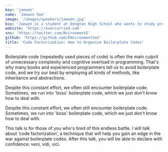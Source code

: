 ```yaml
---
key: 'jaewon'
name: 'Jaewon Seo'
image: '/images/speakers/jaewon.jpg'
bio: 'Jaewon is a student at Dongtan High School who wants to study programming linguistics for his PhD. He is a functional programming fanatic, and has recently been into type-level programming, type theory, and canned tuna (he can even tell the difference between "mild" and "soft").'
website: 'https://overcurried.com'
sns: 'https://twitter.com/NvironmentE'
github: 'https://github.com/ENvironmentSet'
title: 'Code Factorization: How to Organize Boilerplate Codes'
---
```


Boilerplate code (repeatedly used pieces of code) is often the main culprit of unnecessary complexity and cognitive overload in programming. That's why many books and experienced programmers tell us to avoid boilerplate code, and we try our best by employing all kinds of methods, like inheritance and abstractions.

Despite this constant effort, we often still encounter boilerplate code. Sometimes, we run into 'boss' boilerplate code, which we just don't know how to deal with.

Despite this constant effort, we often still encounter boilerplate code. Sometimes, we run into 'boss' boilerplate code, which we just don't know how to deal with.


This talk is for those of you who's tired of this endless battle. I will talk about ‘code factorization’, a technique that will help you gain an edge in the war against boilerplate codes. After this talk, you will be able to declare with confidence: veni, vidi, vici.

